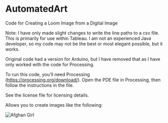 # AutomatedArt
Code for Creating a Loom Image from a Digital Image

Note: I have only made slight changes to write the line paths to a csv file. This is primarily for use within Tableau. I am not an experienced Java developer, so my code may not be the best or most elegant possible, but it works.

Original code had a version for Arduino, but I have removed that as I have only worked with the code for Processing.

To run this code, you'll need Processing (https://processing.org/download/). Open the PDE file in Processing, then follow the instructions in the file.

See the license file for licensing details.


Allows you to create images like the following:

![Afghan Girl](https://i.imgur.com/QBINaaA.png)
